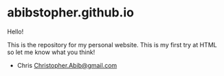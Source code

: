 # abibstopher.github.io

Hello!

This is the repository for my personal website. This is my first try at HTML so let me know what you think!

- Chris 
Christopher.Abib@gmail.com
